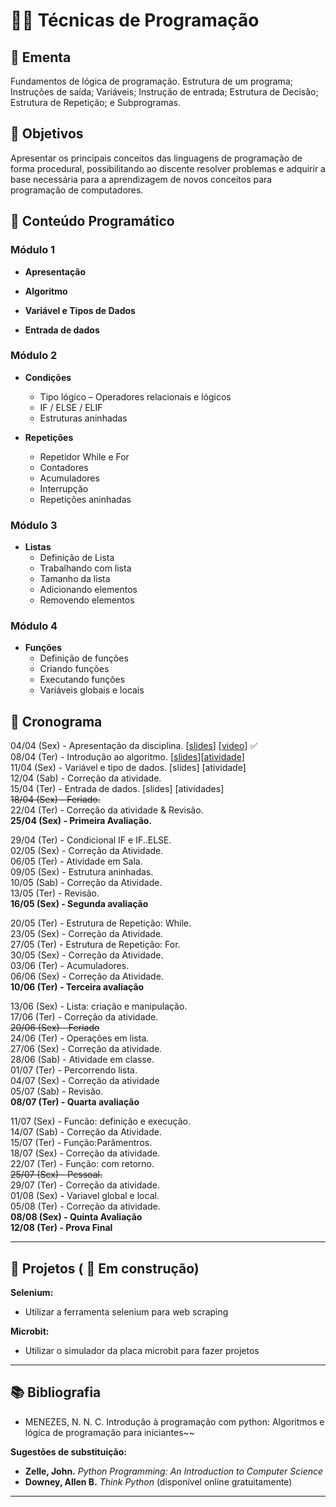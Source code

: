 # 👨‍💻 Técnicas de Programação

## 📘 Ementa
Fundamentos de lógica de programação. Estrutura de um programa; Instruções de saída; Variáveis; Instrução de entrada; Estrutura de Decisão; Estrutura de Repetição; e Subprogramas.

## 🎯 Objetivos
Apresentar os principais conceitos das linguagens de programação de forma procedural, possibilitando ao discente resolver problemas e adquirir a base necessária para a aprendizagem de novos conceitos para programação de computadores.



## 🧩 Conteúdo Programático

### Módulo 1

- **Apresentação**
<!--
  - Apresentação da disciplina
  - Vídeo motivacional: `video`  
-->

- **Algoritmo**
<!--
  - O que é algoritmo
  - Code.org
  - Olá, Mundo!
-->

- **Variável e Tipos de Dados**
<!--
  - Definição de variável  
  - Atribuição e leitura  
  - Troca de valores  
  - Tipo numérico – Tipos e Expressões  
  - Tipo String
-->

- **Entrada de dados**
<!--
    - Comando input.
    - Convertendo tipos
-->
### Módulo 2
- **Condições**
  - Tipo lógico – Operadores relacionais e lógicos  
  - IF / ELSE / ELIF  
  - Estruturas aninhadas

- **Repetições**
  - Repetidor While e For  
  - Contadores  
  - Acumuladores  
  - Interrupção  
  - Repetições aninhadas

### Módulo 3
- **Listas**
  - Definição de Lista  
  - Trabalhando com lista  
  - Tamanho da lista  
  - Adicionando elementos  
  - Removendo elementos

### Módulo 4
- **Funções**
  - Definição de funções  
  - Criando funções  
  - Executando funções  
  - Variáveis globais e locais






## 📅 Cronograma
04/04 (Sex) - Apresentação da disciplina. [[slides](https://drive.google.com/file/d/10BbSSufUcQi9JJdnRIOwuYi1SbHY920c/view?usp=drive_link)] [[video](https://www.youtube.com/watch?v=nt7JqivQsW0)] :white_check_mark:  
08/04 (Ter) - Introdução ao algoritmo. [[slides](https://drive.google.com/file/d/19PPMpUw5tUFoAY73xHk5ccIhI9YKBREu/view?usp=sharing)][[atividade](https://classroom.github.com/a/tWLkEBJN)]  
11/04 (Sex) - Variável e tipo de dados. [slides] [atividade]  
12/04 (Sab) - Correção da atividade.  
15/04 (Ter) - Entrada de dados. [slides] [atividades]  
~~18/04 (Sex) - Feriado.~~  
22/04 (Ter) - Correção da atividade & Revisão.  
**25/04 (Sex) -  Primeira Avaliação.** 

29/04 (Ter) - Condicional IF e IF..ELSE.  
02/05 (Sex) - Correção da Atividade. \
06/05 (Ter) - Atividade em Sala. \
09/05 (Sex) - Estrutura aninhadas. \
10/05 (Sab) - Correção da Atividade. \
13/05 (Ter) - Revisão.\
**16/05 (Sex) - Segunda avaliação**


20/05 (Ter) - Estrutura de Repetição: While. \
23/05 (Sex) - Correção da Atividade. \
27/05 (Ter) - Estrutura de Repetição: For. \
30/05 (Sex) - Correção da Atividade. \
03/06 (Ter) - Acumuladores. \
06/06 (Sex) - Correção da Atividade. \
**10/06 (Ter) - Terceira avaliação**

13/06 (Sex) - Lista: criação e manipulação.  
17/06 (Ter) - Correção da atividade.  
~~20/06 (Sex) - Feriado~~  
24/06 (Ter) - Operações em lista.  
27/06 (Sex) - Correção da atividade.  
28/06 (Sab) - Atividade em classe.  
01/07 (Ter) - Percorrendo lista.  
04/07 (Sex) - Correção da atividade  
05/07 (Sab) - Revisão.  
**08/07 (Ter) - Quarta avaliação**  

11/07 (Sex) - Funcão: definição e execução.  
14/07 (Sab) - Correção da Atividade.  
15/07 (Ter) - Função:Parâmentros.  
18/07 (Sex) - Correção da atividade.  
22/07 (Ter) - Função: com retorno.   
~~25/07 (Sex) - Pessoal.~~  
29/07 (Ter) - Correção da atividade.  
01/08 (Sex) - Variavel global e local.  
05/08 (Ter) - Correção da atividade.  
**08/08 (Sex) - Quinta Avaliação**\
**12/08 (Ter) - Prova Final**

---
## :rocket: Projetos ( :construction: Em construção)  
**Selenium:**
- Utilizar a ferramenta selenium para web scraping

**Microbit:**
- Utilizar o simulador da placa microbit para fazer projetos


---
## 📚 Bibliografia

- MENEZES, N. N. C. Introdução à programação com python: Algoritmos e lógica de programação para iniciantes~~  


**Sugestões de substituição:**
- **Zelle, John.** *Python Programming: An Introduction to Computer Science*
- **Downey, Allen B.** *Think Python* (disponível online gratuitamente)

---
